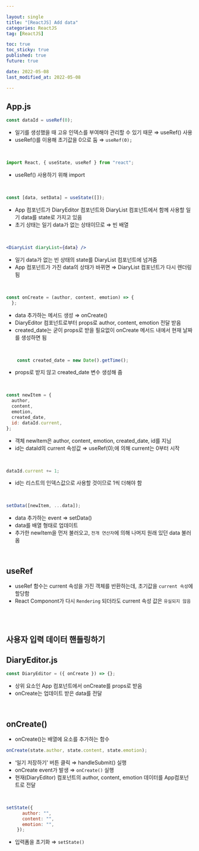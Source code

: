 ```yaml
---

layout: single
title: "[ReactJS] Add data"
categories: ReactJS
tag: [ReactJS]

toc: true
toc_sticky: true
published: true
future: true

date: 2022-05-08
last_modified_at: 2022-05-08

---
```


## App.js

```jsx
const dataId = useRef(0);
```

- 일기를 생성했을 때 고유 인덱스를 부여해야 관리할 수 있기 때문 ⇒ useRef() 사용
- useRef()를 이용해 초기값을 0으로 둠 ⇒ `useRef(0);`

<br />

```jsx
import React, { useState, useRef } from "react";
```

- useRef() 사용하기 위해 import

<br />

```jsx
const [data, setData] = useState([]);
```

- App 컴포넌트가 DiaryEditor 컴포넌트와 DiaryList 컴포넌트에서 함께 사용할 일기 data를 state로 가지고 있음
- 초기 상태는 일기 data가 없는 상태이므로 ⇒ 빈 배열

<br />

```jsx
<DiaryList diaryList={data} />
```

- 일기 data가 없는 빈 상태의 state를 DiaryList 컴포넌트에 넘겨줌
- App 컴포넌트가 가진 data의 상태가 바뀌면 ⇒ DiaryList 컴포넌트가 다시 렌더링됨

<br />

```jsx
const onCreate = (author, content, emotion) => {
  };
```

- data 추가하는 메서드 생성 ⇒ onCreate()
- DiaryEditor 컴포넌트로부터 props로 author, content, emotion 전달 받음
- created_date는 굳이 props로 받을 필요없이 onCreate 메서드 내에서 현재 날짜를 생성하면 됨

<br />

```jsx
    const created_date = new Date().getTime();
```

- props로 받지 않고 created_date 변수 생성해 줌

<br />

```jsx
const newItem = {
  author,
  content,
  emotion,
  created_date,
  id: dataId.current,
};
```

- 객체 newItem은 author, content, emotion, created_date, id를 지님
- id는 dataId의 current 속성값 ⇒ useRef(0);에 의해 current는 0부터 시작

<br />

```jsx
dataId.current += 1;
```

- id는 리스트의 인덱스값으로 사용할 것이므로 1씩 더해야 함

<br />

```jsx
setData([newItem, ...data]);
```

- data 추가하는 event ⇒ setData()
- data를 배열 형태로 업데이트
- 추가한 newItem을 먼저 불러오고, `전개 연산자`에 의해 나머지 원래 있던 data 불러옴

<br />

## useRef

- useRef 함수는 current 속성을 가진 객체를 반환하는데, 초기값을 `current 속성`에 할당함
- React Componont가 다시 `Rendering` 되더라도 current 속성 값은 `유실되지 않음`

<br />

<br />

## 사용자 입력 데이터 핸들링하기

## DiaryEditor.js

```jsx
const DiaryEditor = ({ onCreate }) => {};
```

- 상위 요소인 App 컴포넌트에서 onCreate를 props로 받음
- onCreate는 업데이트 받은 data를 전달

<br />

## onCreate()

- onCreate()는 배열에 요소를 추가하는 함수

```jsx
onCreate(state.author, state.content, state.emotion);
```

- ‘일기 저장하기' 버튼 클릭 ⇒ handleSubmit() 실행
- onCreate event가 발생 ⇒ `onCreate()` 실행
- 현재(DiaryEditor) 컴포넌트의 author, content, emotion 데이터를 App컴포넌트로 전달

<br />

```jsx
setState({
      author: "",
      content: "",
      emotion: "",
    });
```

- 입력폼을 초기화 ⇒ `setState()`

<br />

